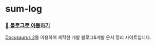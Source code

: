 # sum-log

### [📎 블로그로 이동하기](https://sumlog.vercel.app/)

[Docusaurus 2](https://docusaurus.io/)를 이용하여 제작한 개발 블로그&개발 문서 정리 사이트입니다.
